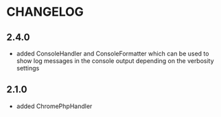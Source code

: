 CHANGELOG
=========

2.4.0
-----

* added ConsoleHandler and ConsoleFormatter which can be used to show log messages in the console output depending on
  the verbosity settings

2.1.0
-----

* added ChromePhpHandler
